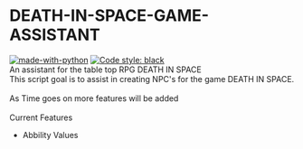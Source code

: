 # DEATH-IN-SPACE-GAME-ASSISTANT
[![made-with-python](https://img.shields.io/badge/Made%20with-Python-1f425f.svg)](https://www.python.org/)
[![Code style: black](https://img.shields.io/badge/code%20style-black-000000.svg)](https://github.com/psf/black)
<br>An assistant for the table top RPG DEATH IN SPACE<br>
This script goal is to assist in creating NPC's for the game DEATH IN SPACE.<br>
<br>
As Time goes on more features will be added<br>
<br>
Current Features<br>
* Abbility Values